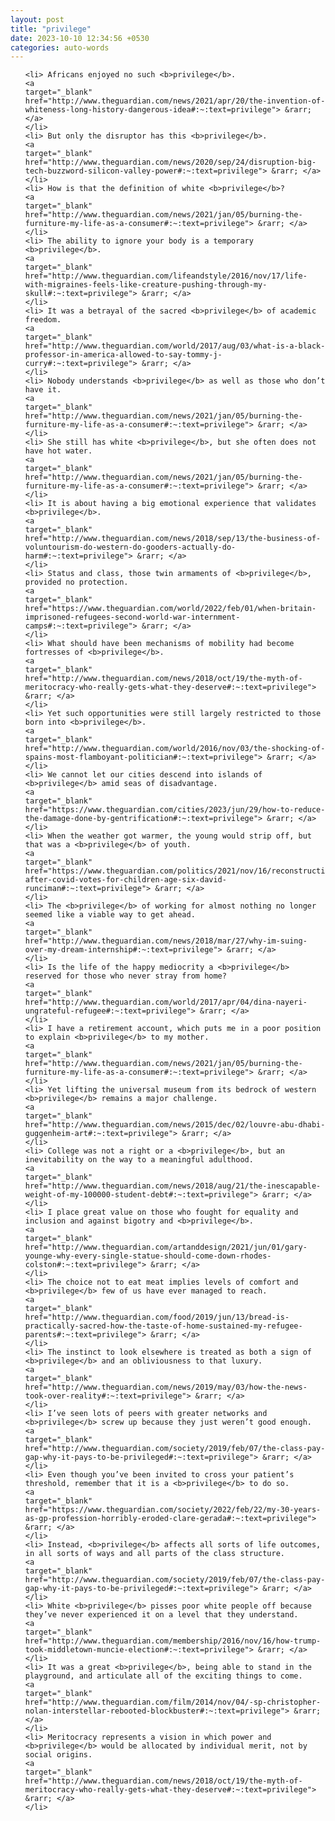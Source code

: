 ```yaml
---
layout: post
title: "privilege"
date: 2023-10-10 12:34:56 +0530
categories: auto-words
---
```

<ol>

    <li> Africans enjoyed no such <b>privilege</b>.
    <a 
    target="_blank" 
    href="http://www.theguardian.com/news/2021/apr/20/the-invention-of-whiteness-long-history-dangerous-idea#:~:text=privilege"> &rarr; </a>
    </li>
    <li> But only the disruptor has this <b>privilege</b>.
    <a 
    target="_blank" 
    href="http://www.theguardian.com/news/2020/sep/24/disruption-big-tech-buzzword-silicon-valley-power#:~:text=privilege"> &rarr; </a>
    </li>
    <li> How is that the definition of white <b>privilege</b>?
    <a 
    target="_blank" 
    href="http://www.theguardian.com/news/2021/jan/05/burning-the-furniture-my-life-as-a-consumer#:~:text=privilege"> &rarr; </a>
    </li>
    <li> The ability to ignore your body is a temporary <b>privilege</b>.
    <a 
    target="_blank" 
    href="http://www.theguardian.com/lifeandstyle/2016/nov/17/life-with-migraines-feels-like-creature-pushing-through-my-skull#:~:text=privilege"> &rarr; </a>
    </li>
    <li> It was a betrayal of the sacred <b>privilege</b> of academic freedom.
    <a 
    target="_blank" 
    href="http://www.theguardian.com/world/2017/aug/03/what-is-a-black-professor-in-america-allowed-to-say-tommy-j-curry#:~:text=privilege"> &rarr; </a>
    </li>
    <li> Nobody understands <b>privilege</b> as well as those who don’t have it.
    <a 
    target="_blank" 
    href="http://www.theguardian.com/news/2021/jan/05/burning-the-furniture-my-life-as-a-consumer#:~:text=privilege"> &rarr; </a>
    </li>
    <li> She still has white <b>privilege</b>, but she often does not have hot water.
    <a 
    target="_blank" 
    href="http://www.theguardian.com/news/2021/jan/05/burning-the-furniture-my-life-as-a-consumer#:~:text=privilege"> &rarr; </a>
    </li>
    <li> It is about having a big emotional experience that validates <b>privilege</b>.
    <a 
    target="_blank" 
    href="http://www.theguardian.com/news/2018/sep/13/the-business-of-voluntourism-do-western-do-gooders-actually-do-harm#:~:text=privilege"> &rarr; </a>
    </li>
    <li> Status and class, those twin armaments of <b>privilege</b>, provided no protection.
    <a 
    target="_blank" 
    href="https://www.theguardian.com/world/2022/feb/01/when-britain-imprisoned-refugees-second-world-war-internment-camps#:~:text=privilege"> &rarr; </a>
    </li>
    <li> What should have been mechanisms of mobility had become fortresses of <b>privilege</b>.
    <a 
    target="_blank" 
    href="http://www.theguardian.com/news/2018/oct/19/the-myth-of-meritocracy-who-really-gets-what-they-deserve#:~:text=privilege"> &rarr; </a>
    </li>
    <li> Yet such opportunities were still largely restricted to those born into <b>privilege</b>.
    <a 
    target="_blank" 
    href="http://www.theguardian.com/world/2016/nov/03/the-shocking-of-spains-most-flamboyant-politician#:~:text=privilege"> &rarr; </a>
    </li>
    <li> We cannot let our cities descend into islands of <b>privilege</b> amid seas of disadvantage.
    <a 
    target="_blank" 
    href="https://www.theguardian.com/cities/2023/jun/29/how-to-reduce-the-damage-done-by-gentrification#:~:text=privilege"> &rarr; </a>
    </li>
    <li> When the weather got warmer, the young would strip off, but that was a <b>privilege</b> of youth.
    <a 
    target="_blank" 
    href="https://www.theguardian.com/politics/2021/nov/16/reconstruction-after-covid-votes-for-children-age-six-david-runciman#:~:text=privilege"> &rarr; </a>
    </li>
    <li> The <b>privilege</b> of working for almost nothing no longer seemed like a viable way to get ahead.
    <a 
    target="_blank" 
    href="http://www.theguardian.com/news/2018/mar/27/why-im-suing-over-my-dream-internship#:~:text=privilege"> &rarr; </a>
    </li>
    <li> Is the life of the happy mediocrity a <b>privilege</b> reserved for those who never stray from home?
    <a 
    target="_blank" 
    href="http://www.theguardian.com/world/2017/apr/04/dina-nayeri-ungrateful-refugee#:~:text=privilege"> &rarr; </a>
    </li>
    <li> I have a retirement account, which puts me in a poor position to explain <b>privilege</b> to my mother.
    <a 
    target="_blank" 
    href="http://www.theguardian.com/news/2021/jan/05/burning-the-furniture-my-life-as-a-consumer#:~:text=privilege"> &rarr; </a>
    </li>
    <li> Yet lifting the universal museum from its bedrock of western <b>privilege</b> remains a major challenge.
    <a 
    target="_blank" 
    href="http://www.theguardian.com/news/2015/dec/02/louvre-abu-dhabi-guggenheim-art#:~:text=privilege"> &rarr; </a>
    </li>
    <li> College was not a right or a <b>privilege</b>, but an inevitability on the way to a meaningful adulthood.
    <a 
    target="_blank" 
    href="http://www.theguardian.com/news/2018/aug/21/the-inescapable-weight-of-my-100000-student-debt#:~:text=privilege"> &rarr; </a>
    </li>
    <li> I place great value on those who fought for equality and inclusion and against bigotry and <b>privilege</b>.
    <a 
    target="_blank" 
    href="http://www.theguardian.com/artanddesign/2021/jun/01/gary-younge-why-every-single-statue-should-come-down-rhodes-colston#:~:text=privilege"> &rarr; </a>
    </li>
    <li> The choice not to eat meat implies levels of comfort and <b>privilege</b> few of us have ever managed to reach.
    <a 
    target="_blank" 
    href="http://www.theguardian.com/food/2019/jun/13/bread-is-practically-sacred-how-the-taste-of-home-sustained-my-refugee-parents#:~:text=privilege"> &rarr; </a>
    </li>
    <li> The instinct to look elsewhere is treated as both a sign of <b>privilege</b> and an obliviousness to that luxury.
    <a 
    target="_blank" 
    href="http://www.theguardian.com/news/2019/may/03/how-the-news-took-over-reality#:~:text=privilege"> &rarr; </a>
    </li>
    <li> I’ve seen lots of peers with greater networks and <b>privilege</b> screw up because they just weren’t good enough.
    <a 
    target="_blank" 
    href="http://www.theguardian.com/society/2019/feb/07/the-class-pay-gap-why-it-pays-to-be-privileged#:~:text=privilege"> &rarr; </a>
    </li>
    <li> Even though you’ve been invited to cross your patient’s threshold, remember that it is a <b>privilege</b> to do so.
    <a 
    target="_blank" 
    href="https://www.theguardian.com/society/2022/feb/22/my-30-years-as-gp-profession-horribly-eroded-clare-gerada#:~:text=privilege"> &rarr; </a>
    </li>
    <li> Instead, <b>privilege</b> affects all sorts of life outcomes, in all sorts of ways and all parts of the class structure.
    <a 
    target="_blank" 
    href="http://www.theguardian.com/society/2019/feb/07/the-class-pay-gap-why-it-pays-to-be-privileged#:~:text=privilege"> &rarr; </a>
    </li>
    <li> White <b>privilege</b> pisses poor white people off because they’ve never experienced it on a level that they understand.
    <a 
    target="_blank" 
    href="http://www.theguardian.com/membership/2016/nov/16/how-trump-took-middletown-muncie-election#:~:text=privilege"> &rarr; </a>
    </li>
    <li> It was a great <b>privilege</b>, being able to stand in the playground, and articulate all of the exciting things to come.
    <a 
    target="_blank" 
    href="http://www.theguardian.com/film/2014/nov/04/-sp-christopher-nolan-interstellar-rebooted-blockbuster#:~:text=privilege"> &rarr; </a>
    </li>
    <li> Meritocracy represents a vision in which power and <b>privilege</b> would be allocated by individual merit, not by social origins.
    <a 
    target="_blank" 
    href="http://www.theguardian.com/news/2018/oct/19/the-myth-of-meritocracy-who-really-gets-what-they-deserve#:~:text=privilege"> &rarr; </a>
    </li>